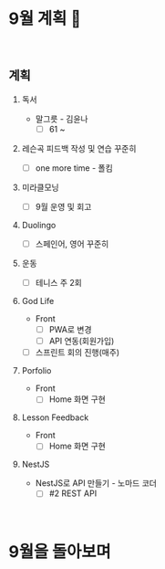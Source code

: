 # 9월 계획 🎁

<br/>

## 계획

1. 독서
   - 말그릇 - 김윤나
     - [ ] 61 ~
2. 레슨곡 피드백 작성 및 연습 꾸준히
   - [ ] one more time - 폴킴
3. 미라클모닝
   - [ ] 9월 운영 및 회고
4. Duolingo

   - [ ] 스페인어, 영어 꾸준히
5. 운동

   - [ ] 테니스 주 2회
6. God Life
   - Front
     - [ ] PWA로 변경
     - [ ] API 연동(회원가입)
   - [ ] 스프린트 회의 진행(매주)
7. Porfolio
   - Front
     - [ ] Home 화면 구현
8. Lesson Feedback
   - Front
     - [ ] Home 화면 구현
9. NestJS
   - NestJS로 API 만들기 - 노마드 코더
     - [ ] #2 REST API

<br/>



# 9월을 돌아보며



